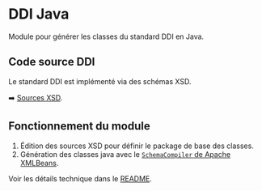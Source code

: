 # DDI Java

Module pour générer les classes du standard DDI en Java.

## Code source DDI

Le standard DDI est implémenté via des schémas XSD.

:arrow_right: [Sources XSD](https://ddialliance.org/Specification/DDI-Lifecycle/3.3/).

## Fonctionnement du module

1. Édition des sources XSD pour définir le package de base des classes.
1. Génération des classes java avec le [`SchemaCompiler` de Apache XMLBeans](https://xmlbeans.apache.org/guide/Tools.html#scomp).

Voir les détails technique dans le [README](https://github.com/InseeFr/Eno/ddi-beans/README.md).
